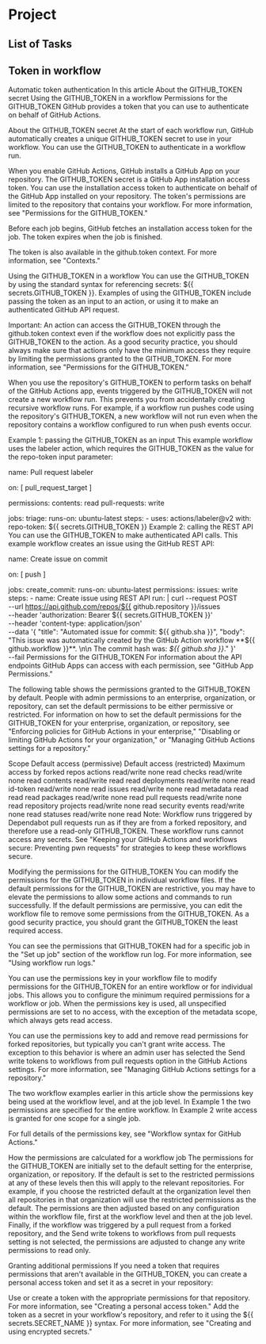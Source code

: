 # Project

## List of Tasks

## Token in workflow

Automatic token authentication
In this article
About the GITHUB_TOKEN secret
Using the GITHUB_TOKEN in a workflow
Permissions for the GITHUB_TOKEN
GitHub provides a token that you can use to authenticate on behalf of GitHub Actions.

About the GITHUB_TOKEN secret
At the start of each workflow run, GitHub automatically creates a unique GITHUB_TOKEN secret to use in your workflow. You can use the GITHUB_TOKEN to authenticate in a workflow run.

When you enable GitHub Actions, GitHub installs a GitHub App on your repository. The GITHUB_TOKEN secret is a GitHub App installation access token. You can use the installation access token to authenticate on behalf of the GitHub App installed on your repository. The token's permissions are limited to the repository that contains your workflow. For more information, see "Permissions for the GITHUB_TOKEN."

Before each job begins, GitHub fetches an installation access token for the job. The token expires when the job is finished.

The token is also available in the github.token context. For more information, see "Contexts."

Using the GITHUB_TOKEN in a workflow
You can use the GITHUB_TOKEN by using the standard syntax for referencing secrets: ${{ secrets.GITHUB_TOKEN }}. Examples of using the GITHUB_TOKEN include passing the token as an input to an action, or using it to make an authenticated GitHub API request.

Important: An action can access the GITHUB_TOKEN through the github.token context even if the workflow does not explicitly pass the GITHUB_TOKEN to the action. As a good security practice, you should always make sure that actions only have the minimum access they require by limiting the permissions granted to the GITHUB_TOKEN. For more information, see "Permissions for the GITHUB_TOKEN."

When you use the repository's GITHUB_TOKEN to perform tasks on behalf of the GitHub Actions app, events triggered by the GITHUB_TOKEN will not create a new workflow run. This prevents you from accidentally creating recursive workflow runs. For example, if a workflow run pushes code using the repository's GITHUB_TOKEN, a new workflow will not run even when the repository contains a workflow configured to run when push events occur.

Example 1: passing the GITHUB_TOKEN as an input
This example workflow uses the labeler action, which requires the GITHUB_TOKEN as the value for the repo-token input parameter:

name: Pull request labeler

on: [ pull_request_target ]

permissions:
  contents: read
  pull-requests: write

jobs:
  triage:
    runs-on: ubuntu-latest
    steps:
      - uses: actions/labeler@v2
        with:
          repo-token: ${{ secrets.GITHUB_TOKEN }}
Example 2: calling the REST API
You can use the GITHUB_TOKEN to make authenticated API calls. This example workflow creates an issue using the GitHub REST API:

name: Create issue on commit

on: [ push ]

jobs:
  create_commit:
    runs-on: ubuntu-latest 
    permissions:
      issues: write 
    steps:
      - name: Create issue using REST API
        run: |
          curl --request POST \
          --url https://api.github.com/repos/${{ github.repository }}/issues \
          --header 'authorization: Bearer ${{ secrets.GITHUB_TOKEN }}' \
          --header 'content-type: application/json' \
          --data '{
            "title": "Automated issue for commit: ${{ github.sha }}",
            "body": "This issue was automatically created by the GitHub Action workflow **${{ github.workflow }}**. \n\n The commit hash was: _${{ github.sha }}_."
            }' \
          --fail
Permissions for the GITHUB_TOKEN
For information about the API endpoints GitHub Apps can access with each permission, see "GitHub App Permissions."

The following table shows the permissions granted to the GITHUB_TOKEN by default. People with admin permissions to an enterprise, organization, or repository, can set the default permissions to be either permissive or restricted. For information on how to set the default permissions for the GITHUB_TOKEN for your enterprise, organization, or repository, see "Enforcing policies for GitHub Actions in your enterprise," "Disabling or limiting GitHub Actions for your organization," or "Managing GitHub Actions settings for a repository."

Scope	Default access
(permissive)	Default access
(restricted)	Maximum access
by forked repos
actions	read/write	none	read
checks	read/write	none	read
contents	read/write	read	read
deployments	read/write	none	read
id-token	read/write	none	read
issues	read/write	none	read
metadata	read	read	read
packages	read/write	none	read
pull requests	read/write	none	read
repository projects	read/write	none	read
security events	read/write	none	read
statuses	read/write	none	read
Note: Workflow runs triggered by Dependabot pull requests run as if they are from a forked repository, and therefore use a read-only GITHUB_TOKEN. These workflow runs cannot access any secrets. See "Keeping your GitHub Actions and workflows secure: Preventing pwn requests" for strategies to keep these workflows secure.

Modifying the permissions for the GITHUB_TOKEN
You can modify the permissions for the GITHUB_TOKEN in individual workflow files. If the default permissions for the GITHUB_TOKEN are restrictive, you may have to elevate the permissions to allow some actions and commands to run successfully. If the default permissions are permissive, you can edit the workflow file to remove some permissions from the GITHUB_TOKEN. As a good security practice, you should grant the GITHUB_TOKEN the least required access.

You can see the permissions that GITHUB_TOKEN had for a specific job in the "Set up job" section of the workflow run log. For more information, see "Using workflow run logs."

You can use the permissions key in your workflow file to modify permissions for the GITHUB_TOKEN for an entire workflow or for individual jobs. This allows you to configure the minimum required permissions for a workflow or job. When the permissions key is used, all unspecified permissions are set to no access, with the exception of the metadata scope, which always gets read access.

You can use the permissions key to add and remove read permissions for forked repositories, but typically you can't grant write access. The exception to this behavior is where an admin user has selected the Send write tokens to workflows from pull requests option in the GitHub Actions settings. For more information, see "Managing GitHub Actions settings for a repository."

The two workflow examples earlier in this article show the permissions key being used at the workflow level, and at the job level. In Example 1 the two permissions are specified for the entire workflow. In Example 2 write access is granted for one scope for a single job.

For full details of the permissions key, see "Workflow syntax for GitHub Actions."

How the permissions are calculated for a workflow job
The permissions for the GITHUB_TOKEN are initially set to the default setting for the enterprise, organization, or repository. If the default is set to the restricted permissions at any of these levels then this will apply to the relevant repositories. For example, if you choose the restricted default at the organization level then all repositories in that organization will use the restricted permissions as the default. The permissions are then adjusted based on any configuration within the workflow file, first at the workflow level and then at the job level. Finally, if the workflow was triggered by a pull request from a forked repository, and the Send write tokens to workflows from pull requests setting is not selected, the permissions are adjusted to change any write permissions to read only.

Granting additional permissions
If you need a token that requires permissions that aren't available in the GITHUB_TOKEN, you can create a personal access token and set it as a secret in your repository:

Use or create a token with the appropriate permissions for that repository. For more information, see "Creating a personal access token."
Add the token as a secret in your workflow's repository, and refer to it using the ${{ secrets.SECRET_NAME }} syntax. For more information, see "Creating and using encrypted secrets."
